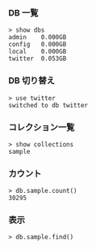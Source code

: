 ### DB 一覧

```
> show dbs
admin    0.000GB
config   0.000GB
local    0.000GB
twitter  0.053GB
```

### DB 切り替え

```
> use twitter
switched to db twitter
```

### コレクション一覧

```
> show collections
sample
```

### カウント

```
> db.sample.count()
30295
```

### 表示

```
> db.sample.find()
```
